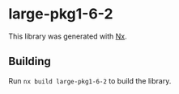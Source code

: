 # large-pkg1-6-2

This library was generated with [Nx](https://nx.dev).

## Building

Run `nx build large-pkg1-6-2` to build the library.
